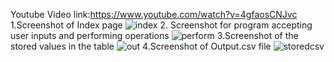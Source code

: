 Youtube Video link:https://www.youtube.com/watch?v=4gfaosCNJvc
1.Screenshot of Index page
![index](https://user-images.githubusercontent.com/90286079/146341529-c171f3ea-b2be-4ad3-93bb-c587d0ac02ab.png)
2. Screenshot for program accepting user inputs and performing operations
![perform](https://user-images.githubusercontent.com/90286079/146341649-ae404eb1-ae40-4488-adab-f58c72b35d4d.png)
3.Screenshot of the stored values in the table 
![out](https://user-images.githubusercontent.com/90286079/146341732-950ae7eb-0fb0-49cd-a4c0-e18d06ab4837.png)
4.Screenshot of Output.csv file
![storedcsv](https://user-images.githubusercontent.com/90286079/146341794-cc866586-a653-4d22-af8a-96292210d3a3.png)

